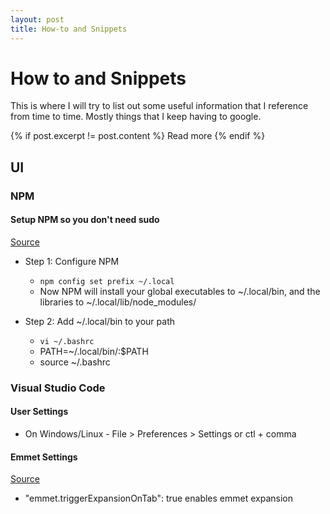 ```yaml
---
layout: post
title: How-to and Snippets
---
```

# How to and Snippets
This is where I will try to list out some useful information that I reference from time to time. Mostly things that I keep having to google.

{% if post.excerpt != post.content %} Read more {% endif %}

## UI
### NPM
#### Setup NPM so you don't need sudo
[Source](http://michaelb.org/the-right-way-to-do-global-npm-install-without-sudo/)

+ Step 1: Configure NPM
  + `npm config set prefix ~/.local`  
  + Now NPM will install your global executables to ~/.local/bin, and the libraries to ~/.local/lib/node_modules/

+ Step 2: Add ~/.local/bin to your path
  + `vi ~/.bashrc`
  + PATH=~/.local/bin/:$PATH
  + source ~/.bashrc
  
### Visual Studio Code
#### User Settings
+ On Windows/Linux - File > Preferences > Settings or ctl + comma

#### Emmet Settings
[Source](https://code.visualstudio.com/docs/editor/emmet)
+ "emmet.triggerExpansionOnTab": true   enables emmet expansion
